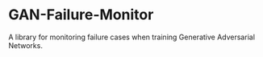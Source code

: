 # GAN-Failure-Monitor
A library for monitoring failure cases when training Generative Adversarial Networks.
